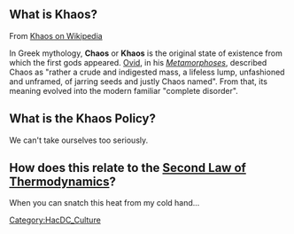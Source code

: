 ## What is Khaos?

From [ Khaos on Wikipedia](wikipedia:khaos)

In Greek mythology, **Chaos** or **Khaos** is the original state of
existence from which the first gods appeared. [
Ovid](wikipedia:Ovid), in his
*[Metamorphoses](wikipedia:Metamorphoses_(poem))*, described
Chaos as "rather a crude and indigested mass, a lifeless lump,
unfashioned and unframed, of jarring seeds and justly Chaos named". From
that, its meaning evolved into the modern familiar "complete disorder".

## What is the Khaos Policy?

We can't take ourselves too seriously.

## How does this relate to the [ Second Law of Thermodynamics](wikipedia:Second_law_of_thermodynamics)?

When you can snatch this heat from my cold hand...

[Category:HacDC_Culture](Category:HacDC_Culture)
